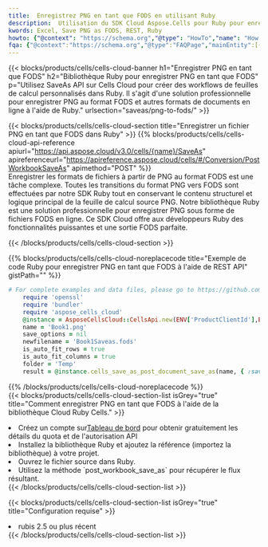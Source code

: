 ```yaml
---
title:  Enregistrez PNG en tant que FODS en utilisant Ruby
description:  Utilisation du SDK Cloud Aspose.Cells pour Ruby pour enregistrer le fichier au format PNG au format FODS.
kwords: Excel, Save PNG as FODS, REST, Ruby
howto: {"@context": "https://schema.org","@type": "HowTo","name": "How to save PNG as FODS using the Cells Cloud Ruby library.","description": "How to save PNG as FODS using the Cells Cloud Ruby library.","image": {"@type": "ImageObject"},"url": "/ruby/saveas/png-to-fods/","step": [{ "@type": "HowToStep","name": "How to save PNG as FODS using the Cells Cloud Ruby library. step 1", "image": {"@type": "ImageObject",},"url": "/ruby/saveas/png-to-fods/","text": "Register an account at <a href='https://dashboard.aspose.cloud/'>Dashboard</a> to get free API quota & authorization details",},{ "@type": "HowToStep","name": "How to save PNG as FODS using the Cells Cloud Ruby library. step 1", "image": {"@type": "ImageObject",},"url": "/ruby/saveas/png-to-fods/","text": "Install Ruby library and add the reference (import the library) to your project.",},{ "@type": "HowToStep","name": "How to save PNG as FODS using the Cells Cloud Ruby library. step 1", "image": {"@type": "ImageObject",},"url": "/ruby/saveas/png-to-fods/","text": "Open the source file in Ruby.",},{ "@type": "HowToStep","name": "How to save PNG as FODS using the Cells Cloud Ruby library. step 1", "image": {"@type": "ImageObject",},"url": "/ruby/saveas/png-to-fods/","text": "Use the `post_workbook_save_as` method to retrieve the resulting stream.",}, ],"supply": {"@type": "HowToSupply","name": "document"},"tool": [{"@type": "HowToTool","name": "RubyMine, Visual Studio Code, Aptana Studio, NetBeans"},{"@type": "HowToTool","name": "Aspose Cells"}],"totalTime": "PT6M"}
fqa: {"@context":"https://schema.org","@type":"FAQPage","mainEntity":[{"@type":"Question","name":"Why save file as other formats file in C# using REST API?","acceptedAnswer":{"@type":"Answer","text":"Documents are encoded in many ways, and some files may be incompatible with the software you use. To open and read such files, just save them as appropriate file formats.<br/><ol><li>Install .NET SDK and add the reference (import the library) to your project.</li><li>Open the source file in C# using REST API.</li><li>Call the PostWorkbookSaveAsRequest() method, passing an output filename with required extension.</li><li>Get the result of save as a separate file.</li></ol>"}},{"@type":"Question","name":"What file formats can I save as with your C# library?","acceptedAnswer":{"@type":"Answer","text":"We support a variety of file formats for conversion using .NET library, including XLSX, Excel, xls , PDF, CSV, HTML, Markdown, XML, PNG, JPG, TIFF, Json, TXT and many more."}},{"@type":"Question","name":"What is the maximum allowed file size for conversion using this .NET library?","acceptedAnswer":{"@type":"Answer","text":"There are no file size limits for format conversions using .NET library."}}]}
---
```

{{< blocks/products/cells/cells-cloud-banner h1="Enregistrer PNG en tant que FODS" h2="Bibliothèque Ruby pour enregistrer PNG en tant que FODS" p="Utilisez SaveAs API sur Cells Cloud pour créer des workflows de feuilles de calcul personnalisés dans Ruby. Il s\'agit d\'une solution professionnelle pour enregistrer PNG au format FODS et autres formats de documents en ligne à l\'aide de Ruby." urlsection="saveas/png-to-fods/" >}}

{{< blocks/products/cells/cells-cloud-section title="Enregistrer un fichier PNG en tant que FODS dans Ruby" >}}
{{% blocks/products/cells/cells-cloud-api-reference apiurl="https://api.aspose.cloud/v3.0/cells/{name}/SaveAs" apireferenceurl="https://apireference.aspose.cloud/cells/#/Conversion/PostWorkbookSaveAs" apimethod="POST" %}}
<br/>
Enregistrer les formats de fichiers à partir de PNG au format FODS est une tâche complexe. Toutes les transitions du format PNG vers FODS sont effectuées par notre SDK Ruby tout en conservant le contenu structurel et logique principal de la feuille de calcul source PNG. Notre bibliothèque Ruby est une solution professionnelle pour enregistrer PNG sous forme de fichiers FODS en ligne. Ce SDK Cloud offre aux développeurs Ruby des fonctionnalités puissantes et une sortie FODS parfaite.

{{< /blocks/products/cells/cells-cloud-section >}}

{{% blocks/products/cells/cells-cloud-noreplacecode title="Exemple de code Ruby pour enregistrer PNG en tant que FODS à l\'aide de REST API" gistPath="" %}}
  
```ruby
# For complete examples and data files, please go to https://github.com/aspose-cells-cloud/aspose-cells-cloud-ruby/
    require 'openssl'
    require 'bundler'
    require 'aspose_cells_cloud'
    @instance = AsposeCellsCloud::CellsApi.new(ENV['ProductClientId'],ENV['ProductClientSecret'])
    name = 'Book1.png'
    save_options = nil
    newfilename = 'Book1Saveas.fods'
    is_auto_fit_rows = true
    is_auto_fit_columns = true
    folder = 'Temp'
    result = @instance.cells_save_as_post_document_save_as(name, { :save_options=>save_options, :newfilename=>(folder+"/"+newfilename), :is_auto_fit_rows=>is_auto_fit_rows, :is_auto_fit_columns=>is_auto_fit_columns, :folder=>folder})
```
  
{{% /blocks/products/cells/cells-cloud-noreplacecode %}}
<br/>
{{< blocks/products/cells/cells-cloud-section-list isGrey="true" title="Comment enregistrer PNG en tant que FODS à l\'aide de la bibliothèque Cloud Ruby Cells." >}}
<li> Créez un compte sur<a href="https://dashboard.aspose.cloud/">Tableau de bord</a> pour obtenir gratuitement les détails du quota et de l'autorisation API</li>
<li>Installez la bibliothèque Ruby et ajoutez la référence (importez la bibliothèque) à votre projet.</li>
<li>Ouvrez le fichier source dans Ruby.</li>
<li>Utilisez la méthode `post_workbook_save_as` pour récupérer le flux résultant.</li>
{{< /blocks/products/cells/cells-cloud-section-list >}}

{{< blocks/products/cells/cells-cloud-section-list isGrey="true" title="Configuration requise" >}}
<li>rubis 2.5 ou plus récent</li>
{{< /blocks/products/cells/cells-cloud-section-list >}}
